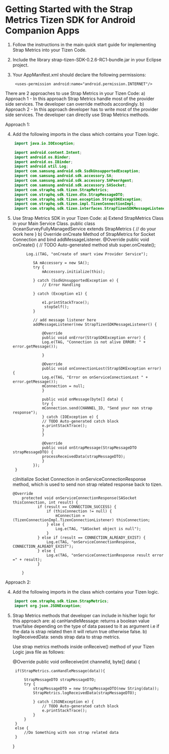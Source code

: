 Getting Started with the Strap Metrics Tizen SDK for Android Companion Apps
========================
1. Follow the instructions in the main quick start guide for implementing Strap Metrics into your Tizen Code.
2. Include the library strap-tizen-SDK-0.2.6-RC1-bundle.jar in your Eclipse project.
3. Your AppManifest.xml should declare the following permissions:

		<uses-permission android:name="android.permission.INTERNET"/>

There are 2 approaches to use Strap Metrics in your Tizen Code:
    a) Approach 1 - In this approach Strap Metrics handle most of the provider side services. The developer can override
                    methods accordingly.
    b) Approach 2 - In this approach developer has to write most of the provider side services. The developer can
                    directly use Strap Metrics methods.

Approach 1:

4. Add the following imports in the class which contains your Tizen logic.
```java
    import java.io.IOException;

    import android.content.Intent;
    import android.os.Binder;
    import android.os.IBinder;
    import android.util.Log;
    import com.samsung.android.sdk.SsdkUnsupportedException;
    import com.samsung.android.sdk.accessory.SA;
    import com.samsung.android.sdk.accessory.SAPeerAgent;
    import com.samsung.android.sdk.accessory.SASocket;
    import com.straphq.sdk.tizen.StrapMetrics;
    import com.straphq.sdk.tizen.dto.StrapMessageDTO;
    import com.straphq.sdk.tizen.exception.StrapSDKException;
    import com.straphq.sdk.tizen.impl.TizenConnectionImpl;
    import com.straphq.sdk.tizen.interfaces.StrapTizenSDKMessageListener;
```
5. Use Strap Metrics SDK in your Tizen Code:
    a) Extend StrapMetrics Class in your Main Service Class.
    public class OceanSurveyFullyManagedService extends StrapMetrics {
    // do your work here
    }
    b) Override onCreate Method of StrapMetrics for Socket Connection and bind addMessageListener.
     @Override
        public void onCreate() {
            // TODO Auto-generated method stub
            super.onCreate();

             Log.i(TAG, "onCreate of smart view Provider Service");

                SA mAccessory = new SA();
                try {
                    mAccessory.initialize(this);

                } catch (SsdkUnsupportedException e) {
                    // Error Handling

                } catch (Exception e1) {

                    e1.printStackTrace();
                     stopSelf();
                }

                // add message listener here
                addMessageListener(new StrapTizenSDKMessageListener() {

                    @Override
                    public void onError(StrapSDKException error) {
                    Log.e(TAG, "Connection is not alive ERROR: " + error.getMessage());

                    }

                    @Override
                    public void onConnectionLost(StrapSDKException error) {
                    Log.e(TAG, "Error on onServiceConectionLost " + error.getMessage());
                    mConnection = null;
                    }

                    public void onMessage(byte[] data) {
                    try {
                    mConnection.send(CHANNEL_ID, "Send your non strap response");
                    } catch (IOException e) {
                    // TODO Auto-generated catch block
                    e.printStackTrace();
                    }
                    }

                    @Override
                    public void onStrapMessage(StrapMessageDTO strapMessageDTO) {
                    processReceivedData(strapMessageDTO);
                    }
                });
        }
    c)Initialize Socket Connection in onServiceConnectionResponse method, which is used to send non strap related
      response back to tizen.

       @Override
           protected void onServiceConnectionResponse(SASocket thisConnection, int result) {
                  if (result == CONNECTION_SUCCESS) {
                      if (thisConnection != null) {
                          mConnection = (TizenConnectionImpl.TizenConnectionListener) thisConnection;
                      } else {
                          Log.e(TAG, "SASocket object is null");
                      }
                  } else if (result == CONNECTION_ALREADY_EXIST) {
                      Log.e(TAG, "onServiceConnectionResponse, CONNECTION_ALREADY_EXIST");
                  } else {
                      Log.e(TAG, "onServiceConnectionResponse result error =" + result);
                  }

           }


Approach 2:

4. Add the following imports in the class which contains your Tizen logic.
```java
    import com.straphq.sdk.tizen.StrapMetrics;
    import org.json.JSONException;
```
    
5. Strap Metrics methods that developer can include in his/her logic for this approach are:
    a) canHandleMessage: returns a boolean value true/false depending on the type of data passed to it as argument i.e if the data is strap related then it will return true otherwise false.
    b) logReceivedData: sends strap data to strap metrics.

   Use strap metrics methods inside onReceive() method of your Tizen Logic java file as follows:

    @Override
    	public void onReceive(int channelId, byte[] data) {

    	if(StrapMetrics.canHandleMessage(data)){

    		StrapMessageDTO strapMessageDTO;
    		try {
    			strapMessageDTO = new StrapMessageDTO(new String(data));
    			StrapMetrics.logReceivedData(strapMessageDTO);

    			} catch (JSONException e) {
    				// TODO Auto-generated catch block
    				e.printStackTrace();
    			}
    		}
    	}
    	else {
    		//Do Something with non strap related data
    	}
    }